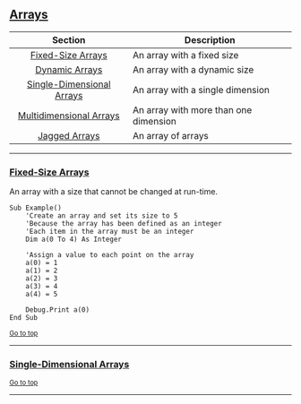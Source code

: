 ## <a name="pagetop" href="#pagetop">Arrays</a> ##

|Section				  				|Description							|
|:-------------------------------------:|---------------------------------------|
|[Fixed-Size Arrays](#fixed)			|An array with a fixed size				|
|[Dynamic Arrays](#dynamic)				|An array with a dynamic size			|
|[Single-Dimensional Arrays](#single)	|An array with a single dimension		|
|[Multidimensional Arrays](#multi)		|An array with more than one dimension	|
|[Jagged Arrays](#jagged)				|An array of arrays						|
----------

### <a name="fixed" href=#fixed>Fixed-Size Arrays</a> ###
An array with a size that cannot be changed at run-time.


```VB
Sub Example()
	'Create an array and set its size to 5
	'Because the array has been defined as an integer
	'Each item in the array must be an integer
    Dim a(0 To 4) As Integer
    
	'Assign a value to each point on the array
    a(0) = 1
    a(1) = 2
    a(2) = 3
    a(3) = 4
    a(4) = 5
    
    Debug.Print a(0)
End Sub
```

<sub>[Go to top](#pagetop)</sub>

----------


### <a name="single" href=#single>Single-Dimensional Arrays</a> ###

<sub>[Go to top](#pagetop)</sub>

----------